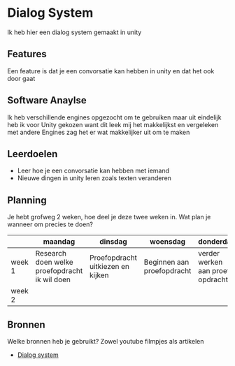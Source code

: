 # Dialog System

Ik heb hier een dialog system gemaakt in unity

## Features

Een feature is dat je een convorsatie kan hebben in unity en dat het ook door gaat

## Software Anaylse 

Ik heb verschillende engines opgezocht om te gebruiken maar uit eindelijk heb ik voor Unity gekozen want dit leek mij het makkelijkst en vergeleken met andere Engines zag het er wat makkelijker uit om te maken

## Leerdoelen 

- Leer hoe je een convorsatie kan hebben met iemand 
- Nieuwe dingen in unity leren zoals texten veranderen 


## Planning 
Je hebt grofweg 2 weken, hoe deel je deze twee weken in. Wat plan je wanneer om precies te doen?

| | maandag | dinsdag | woensdag | donderdag | vrijdag |
| --- | --- | --- | --- | --- | --- |
|week 1 | Research doen welke proefopdracht ik wil doen| Proefopdracht uitkiezen en kijken| Beginnen aan proefopdracht| verder werken aan proef opdracht| Nog meer verder werken| 
|week 2 | 

## Bronnen
Welke bronnen heb je gebruikt? Zowel youtube filmpjes als artikelen

- [Dialog system](https://www.youtube.com/watch?v=_nRzoTzeyxU)

